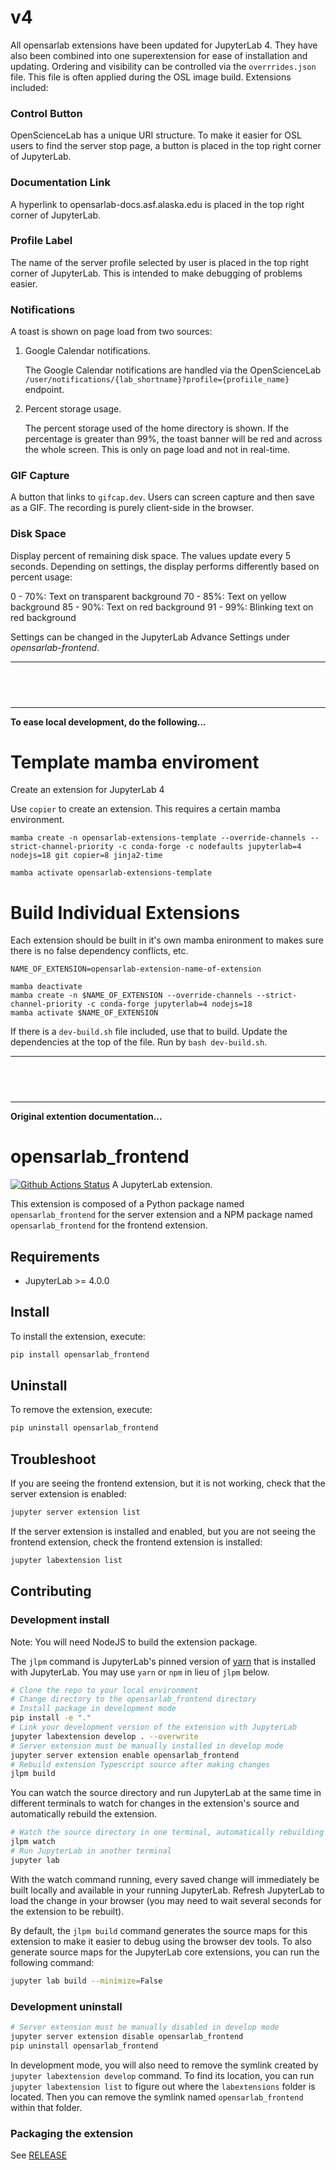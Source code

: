 # v4

All opensarlab extensions have been updated for JupyterLab 4. They have also been combined into one superextension for ease of installation and updating. Ordering and visibility can be controlled via the `overrrides.json` file. This file is often applied during the OSL image build. Extensions included:

### Control Button

OpenScienceLab has a unique URI structure. To make it easier for OSL users to find the server stop page, a button is placed in the top right corner of JupyterLab.

### Documentation Link

A hyperlink to opensarlab-docs.asf.alaska.edu is placed in the top right corner of JupyterLab.

### Profile Label

The name of the server profile selected by user is placed in the top right corner of JupyterLab. This is intended to make debugging of problems easier.

### Notifications

A toast is shown on page load from two sources:

1. Google Calendar notifications.

   The Google Calendar notifications are handled via the OpenScienceLab `/user/notifications/{lab_shortname}?profile={profiile_name}` endpoint.

1. Percent storage usage.

   The percent storage used of the home directory is shown. If the percentage is greater than 99%, the toast banner will be red and across the whole screen. This is only on page load and not in real-time.

### GIF Capture

A button that links to `gifcap.dev`. Users can screen capture and then save as a GIF. The recording is purely client-side in the browser.

### Disk Space

Display percent of remaining disk space. The values update every 5 seconds. Depending on settings, the display performs differently based on percent usage:

0 - 70%: Text on transparent background
70 - 85%: Text on yellow background
85 - 90%: Text on red background
91 - 99%: Blinking text on red background

Settings can be changed in the JupyterLab Advance Settings under _opensarlab-frontend_.

---

## <br>

---

**To ease local development, do the following...**

# Template mamba enviroment

Create an extension for JupyterLab 4

Use `copier` to create an extension. This requires a certain mamba environment.

```
mamba create -n opensarlab-extensions-template --override-channels --strict-channel-priority -c conda-forge -c nodefaults jupyterlab=4 nodejs=18 git copier=8 jinja2-time

mamba activate opensarlab-extensions-template
```

# Build Individual Extensions

Each extension should be built in it's own mamba enironment to makes sure there is no false dependency conflicts, etc.

```
NAME_OF_EXTENSION=opensarlab-extension-name-of-extension

mamba deactivate
mamba create -n $NAME_OF_EXTENSION --override-channels --strict-channel-priority -c conda-forge jupyterlab=4 nodejs=18
mamba activate $NAME_OF_EXTENSION
```

If there is a `dev-build.sh` file included, use that to build. Update the dependencies at the top of the file. Run by `bash dev-build.sh`.

---

## <br>

---

**Original extention documentation...**

# opensarlab_frontend

[![Github Actions Status](https://github.com/ASFOpenSARlab/opensarlab-extensions/.github/workflows/build.yml/badge.svg)](https://github.com/ASFOpenSARlab/opensarlab-extensions/.github/workflows/build.yml)
A JupyterLab extension.

This extension is composed of a Python package named `opensarlab_frontend`
for the server extension and a NPM package named `opensarlab_frontend`
for the frontend extension.

## Requirements

- JupyterLab >= 4.0.0

## Install

To install the extension, execute:

```bash
pip install opensarlab_frontend
```

## Uninstall

To remove the extension, execute:

```bash
pip uninstall opensarlab_frontend
```

## Troubleshoot

If you are seeing the frontend extension, but it is not working, check
that the server extension is enabled:

```bash
jupyter server extension list
```

If the server extension is installed and enabled, but you are not seeing
the frontend extension, check the frontend extension is installed:

```bash
jupyter labextension list
```

## Contributing

### Development install

Note: You will need NodeJS to build the extension package.

The `jlpm` command is JupyterLab's pinned version of
[yarn](https://yarnpkg.com/) that is installed with JupyterLab. You may use
`yarn` or `npm` in lieu of `jlpm` below.

```bash
# Clone the repo to your local environment
# Change directory to the opensarlab_frontend directory
# Install package in development mode
pip install -e "."
# Link your development version of the extension with JupyterLab
jupyter labextension develop . --overwrite
# Server extension must be manually installed in develop mode
jupyter server extension enable opensarlab_frontend
# Rebuild extension Typescript source after making changes
jlpm build
```

You can watch the source directory and run JupyterLab at the same time in different terminals to watch for changes in the extension's source and automatically rebuild the extension.

```bash
# Watch the source directory in one terminal, automatically rebuilding when needed
jlpm watch
# Run JupyterLab in another terminal
jupyter lab
```

With the watch command running, every saved change will immediately be built locally and available in your running JupyterLab. Refresh JupyterLab to load the change in your browser (you may need to wait several seconds for the extension to be rebuilt).

By default, the `jlpm build` command generates the source maps for this extension to make it easier to debug using the browser dev tools. To also generate source maps for the JupyterLab core extensions, you can run the following command:

```bash
jupyter lab build --minimize=False
```

### Development uninstall

```bash
# Server extension must be manually disabled in develop mode
jupyter server extension disable opensarlab_frontend
pip uninstall opensarlab_frontend
```

In development mode, you will also need to remove the symlink created by `jupyter labextension develop`
command. To find its location, you can run `jupyter labextension list` to figure out where the `labextensions`
folder is located. Then you can remove the symlink named `opensarlab_frontend` within that folder.

### Packaging the extension

See [RELEASE](RELEASE.md)
